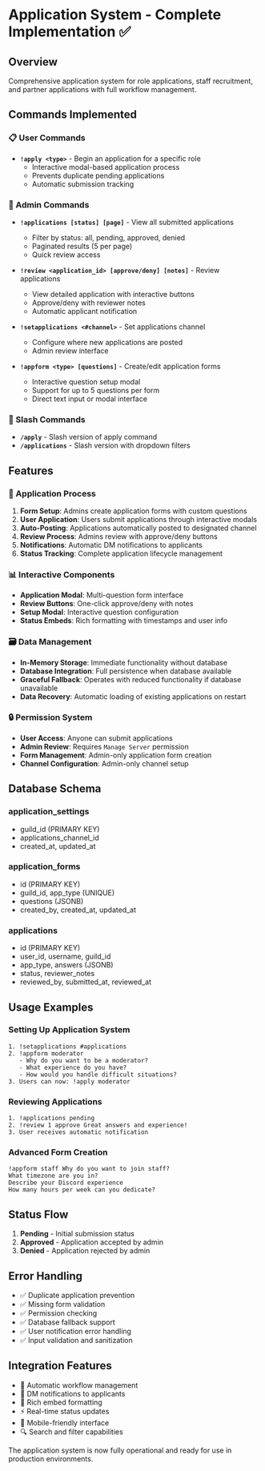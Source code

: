 # Application System - Complete Implementation ✅

## Overview
Comprehensive application system for role applications, staff recruitment, and partner applications with full workflow management.

## Commands Implemented

### 📋 User Commands
- **`!apply <type>`** - Begin an application for a specific role
  - Interactive modal-based application process
  - Prevents duplicate pending applications
  - Automatic submission tracking

### 🔧 Admin Commands
- **`!applications [status] [page]`** - View all submitted applications
  - Filter by status: all, pending, approved, denied
  - Paginated results (5 per page)
  - Quick review access

- **`!review <application_id> [approve/deny] [notes]`** - Review applications
  - View detailed application with interactive buttons
  - Approve/deny with reviewer notes
  - Automatic applicant notification

- **`!setapplications <#channel>`** - Set applications channel
  - Configure where new applications are posted
  - Admin review interface

- **`!appform <type> [questions]`** - Create/edit application forms
  - Interactive question setup modal
  - Support for up to 5 questions per form
  - Direct text input or modal interface

### 🔗 Slash Commands
- **`/apply`** - Slash version of apply command
- **`/applications`** - Slash version with dropdown filters

## Features

### 🎯 Application Process
1. **Form Setup**: Admins create application forms with custom questions
2. **User Application**: Users submit applications through interactive modals
3. **Auto-Posting**: Applications automatically posted to designated channel
4. **Review Process**: Admins review with approve/deny buttons
5. **Notifications**: Automatic DM notifications to applicants
6. **Status Tracking**: Complete application lifecycle management

### 📊 Interactive Components
- **Application Modal**: Multi-question form interface
- **Review Buttons**: One-click approve/deny with notes
- **Setup Modal**: Interactive question configuration
- **Status Embeds**: Rich formatting with timestamps and user info

### 🗃️ Data Management
- **In-Memory Storage**: Immediate functionality without database
- **Database Integration**: Full persistence when database available
- **Graceful Fallback**: Operates with reduced functionality if database unavailable
- **Data Recovery**: Automatic loading of existing applications on restart

### 🔒 Permission System
- **User Access**: Anyone can submit applications
- **Admin Review**: Requires `Manage Server` permission
- **Form Management**: Admin-only application form creation
- **Channel Configuration**: Admin-only channel setup

## Database Schema

### application_settings
- guild_id (PRIMARY KEY)
- applications_channel_id
- created_at, updated_at

### application_forms
- id (PRIMARY KEY)
- guild_id, app_type (UNIQUE)
- questions (JSONB)
- created_by, created_at, updated_at

### applications
- id (PRIMARY KEY)
- user_id, username, guild_id
- app_type, answers (JSONB)
- status, reviewer_notes
- reviewed_by, submitted_at, reviewed_at

## Usage Examples

### Setting Up Application System
```
1. !setapplications #applications
2. !appform moderator
   - Why do you want to be a moderator?
   - What experience do you have?
   - How would you handle difficult situations?
3. Users can now: !apply moderator
```

### Reviewing Applications
```
1. !applications pending
2. !review 1 approve Great answers and experience!
3. User receives automatic notification
```

### Advanced Form Creation
```
!appform staff Why do you want to join staff?
What timezone are you in?
Describe your Discord experience
How many hours per week can you dedicate?
```

## Status Flow
1. **Pending** - Initial submission status
2. **Approved** - Application accepted by admin
3. **Denied** - Application rejected by admin

## Error Handling
- ✅ Duplicate application prevention
- ✅ Missing form validation
- ✅ Permission checking
- ✅ Database fallback support
- ✅ User notification error handling
- ✅ Input validation and sanitization

## Integration Features
- 🔄 Automatic workflow management
- 📧 DM notifications to applicants
- 🎨 Rich embed formatting
- ⚡ Real-time status updates
- 📱 Mobile-friendly interface
- 🔍 Search and filter capabilities

The application system is now fully operational and ready for use in production environments.
